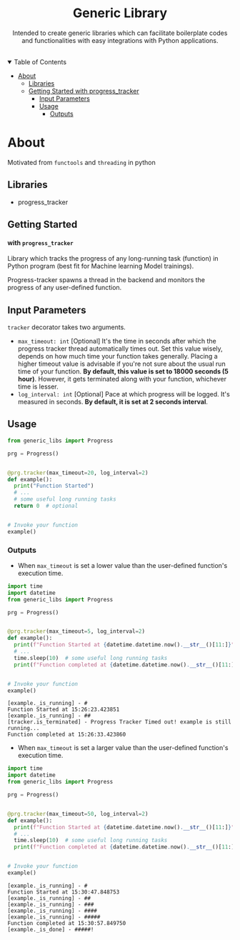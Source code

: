 <h1 align="center">
    <a>Generic Library</a>
</h1>
<p align="center">Intended to create generic libraries which can facilitate boilerplate codes and functionalities with easy integrations with Python applications.</p>

<div align="center">
<br />
</div>

<details open="open">
<summary>Table of Contents</summary>

- [About](#about)
  - [Libraries](#libraries)
  - [Getting Started with progress_tracker](#getting-started)
    - [Input Parameters](#input-parameters)
    - [Usage](#usage)
      - [Outputs](#Outputs)

</details>

# About
Motivated from `functools` and `threading` in python

## Libraries
* progress_tracker

## Getting Started 
#### with `progress_tracker`
Library which tracks the progress of any long-running task (function) in Python program (best fit for Machine learning Model trainings).

Progress-tracker spawns a thread in the backend and monitors the progress of any user-defined function. 

## Input Parameters
`tracker` decorator takes two arguments.

* `max_timeout: int` [Optional] It's the time in seconds after which the progress tracker thread automatically times out. Set this value wisely, depends on how much time your function takes generally. Placing a higher timeout value is advisable if you're not sure about the usual run time of your function. **By default, this value is set to 18000 seconds (5 hour)**. However, it gets terminated along with your function, whichever time is lesser.
* `log_interval: int` [Optional] Pace at which progress will be logged. It's measured in seconds. **By default, it is set at 2 seconds interval**.


## Usage

```python
from generic_libs import Progress

prg = Progress()


@prg.tracker(max_timeout=20, log_interval=2)
def example():
  print("Function Started")
  # ...
  # some useful long running tasks
  return 0  # optional


# Invoke your function
example()
```

### Outputs
* When `max_timeout` is set a lower value than the user-defined function's execution time.

```python
import time
import datetime
from generic_libs import Progress

prg = Progress()


@prg.tracker(max_timeout=5, log_interval=2)
def example():
  print(f"Function Started at {datetime.datetime.now().__str__()[11:]}")
  # ...
  time.sleep(10)  # some useful long running tasks
  print(f"Function completed at {datetime.datetime.now().__str__()[11:]}")


# Invoke your function
example()
```
```
[example._is_running] - #
Function Started at 15:26:23.423851
[example._is_running] - ##
[tracker.is_terminated] - Progress Tracker Timed out! example is still running...
Function completed at 15:26:33.423860
```
* When `max_timeout` is set a larger value than the user-defined function's execution time.

```python
import time
import datetime
from generic_libs import Progress

prg = Progress()


@prg.tracker(max_timeout=50, log_interval=2)
def example():
  print(f"Function Started at {datetime.datetime.now().__str__()[11:]}")
  # ...
  time.sleep(10)  # some useful long running tasks
  print(f"Function completed at {datetime.datetime.now().__str__()[11:]}")


# Invoke your function
example()
```
```
[example._is_running] - #
Function Started at 15:30:47.848753
[example._is_running] - ##
[example._is_running] - ###
[example._is_running] - ####
[example._is_running] - #####
Function completed at 15:30:57.849750
[example._is_done] - #####!
```